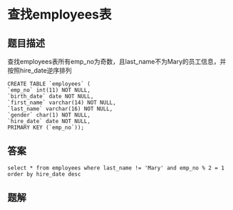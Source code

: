 # 查找employees表

## 题目描述

查找employees表所有emp_no为奇数，且last_name不为Mary的员工信息，并按照hire_date逆序排列

```msyql
CREATE TABLE `employees` (
`emp_no` int(11) NOT NULL,
`birth_date` date NOT NULL,
`first_name` varchar(14) NOT NULL,
`last_name` varchar(16) NOT NULL,
`gender` char(1) NOT NULL,
`hire_date` date NOT NULL,
PRIMARY KEY (`emp_no`));
```

## 答案

```mysql
select * from employees where last_name != 'Mary' and emp_no % 2 = 1 order by hire_date desc
```

## 题解

